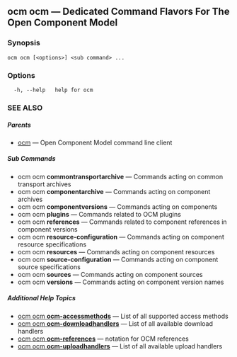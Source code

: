 ## ocm ocm &mdash; Dedicated Command Flavors For The Open Component Model

### Synopsis

```
ocm ocm [<options>] <sub command> ...
```

### Options

```
  -h, --help   help for ocm
```

### SEE ALSO

##### Parents

* [ocm](ocm.md)	 &mdash; Open Component Model command line client


##### Sub Commands

* ocm ocm <b>commontransportarchive</b>	 &mdash; Commands acting on common transport archives
* ocm ocm <b>componentarchive</b>	 &mdash; Commands acting on component archives
* ocm ocm <b>componentversions</b>	 &mdash; Commands acting on components
* ocm ocm <b>plugins</b>	 &mdash; Commands related to OCM plugins
* ocm ocm <b>references</b>	 &mdash; Commands related to component references in component versions
* ocm ocm <b>resource-configuration</b>	 &mdash; Commands acting on component resource specifications
* ocm ocm <b>resources</b>	 &mdash; Commands acting on component resources
* ocm ocm <b>source-configuration</b>	 &mdash; Commands acting on component source specifications
* ocm ocm <b>sources</b>	 &mdash; Commands acting on component sources
* ocm ocm <b>versions</b>	 &mdash; Commands acting on component version names



##### Additional Help Topics

* [ocm ocm <b>ocm-accessmethods</b>](ocm_ocm_ocm-accessmethods.md)	 &mdash; List of all supported access methods
* [ocm ocm <b>ocm-downloadhandlers</b>](ocm_ocm_ocm-downloadhandlers.md)	 &mdash; List of all available download handlers
* [ocm ocm <b>ocm-references</b>](ocm_ocm_ocm-references.md)	 &mdash; notation for OCM references
* [ocm ocm <b>ocm-uploadhandlers</b>](ocm_ocm_ocm-uploadhandlers.md)	 &mdash; List of all available upload handlers
